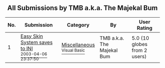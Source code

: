 ﻿<div align="center">

## All Submissions by TMB a\.k\.a\. The Majekal Bum

</div>

No.  | Submission | Category | By   | User Rating
---- | ---------- | -------- | ---- | -----------
1 | [Easy Skin System saves to INI<br /><sup>2003-04-06 23:37:50</sup>](https://github.com/Planet-Source-Code/tmb-a-k-a-the-majekal-bum-easy-skin-system-saves-to-ini__1-44566) | [Miscellaneous<br /><sup>Visual Basic</sup>](../ByCategory/miscellaneous__1-1.md) | TMB a\.k\.a\. The Majekal Bum | 5.0 (10 globes from 2 users)
